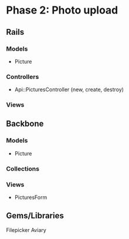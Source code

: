 # Phase 2: Photo upload

## Rails
### Models
* Picture

### Controllers
* Api::PicturesController (new, create, destroy)

### Views

## Backbone
### Models
* Picture

### Collections

### Views
* PicturesForm

## Gems/Libraries
Filepicker
Aviary
